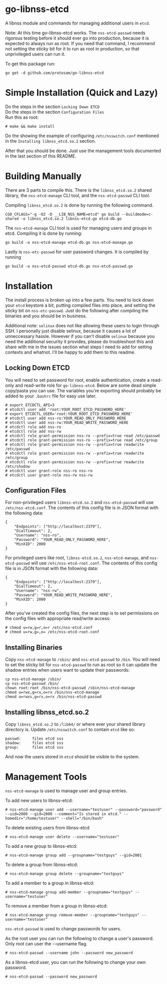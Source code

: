 # go-libnss-etcd
A libnss module and commands for managing additional users in `etcd`.

Note: At this time go-libnss-etcd works. The `nss-etcd-passwd` needs rigorous testing before it should ever go into production, because it is expected to always run as root. If you need that command, I recommend not setting the sticky bit for it to run as root in production, so that unprivileged users can run it. 

To get this package run:
```
go get -d github.com/protosam/go-libnss-etcd
```

# Simple Installation (Quick and Lazy)
Do the steps in the section `Locking Down ETCD`  
Do the steps in the section `Configuration Files`  
Run this as root:
```
# make && make install
```
Do the showing the example of configuring `/etc/nsswitch.conf` mentioned in the `Installing libnss_etcd.so.2` section.

After that you should be done. Just use the management tools documented in the last section of this README.

# Building Manually
There are 3 parts to compile this. There is the `libnss_etcd.so.2` shared library, the `nss-etcd-manage` CLI tool, and the `nss-etcd-passwd` CLI tool.

Compiling `libnss_etcd.so.2` is done by running the following command.
```
CGO_CFLAGS="-g -O2 -D __LIB_NSS_NAME=etcd" go build --buildmode=c-shared -o libnss_etcd.so.2 libnss-etcd.go etcd-db.go
```

The `nss-etcd-manage` CLI tool is used for managing users and groups in etcd. Compiling it is done by running:
```
go build -o nss-etcd-manage etcd-db.go nss-etcd-manage.go
```

Lastly is `nss-etc-passwd` for user password changes. It is compiled by running
```
go build -o nss-etcd-passwd etcd-db.go nss-etcd-passwd.go
```

# Installation
The install process is broken up into a few parts. You need to lock down your `etcd` keystore a bit, putting compiled files into place, and setting the sticky bit on `nss-etc-passwd`. Just do the following after compiling the binaries and you should be in business.

Additional note: `selinux` does not like allowing these users to login through SSH. I personally just disable selinux, because it causes a lot of unneccessary hassle. However if you can't disable `selinux` because you need the additional security it provides, please do troubleshoot this and share with me in the issues section what steps I need to add for setting contexts and whatnot. I'll be happy to add them to this readme.

## Locking Down ETCD
You will need to set password for root, enable authentication, create a read-only and read-write role for `go-libnss-etcd`. Below are some dead simple copy/pasta you can use. The variables you're exporting should probably be added to your `.bashrc` file for easy use later.

```
# export ETCDCTL_API=3
# etcdctl user add 'root:YOUR_ROOT_ETCD_PASSWORD_HERE'
# export ETCDCTL_USER='root:YOUR_ROOT_ETCD_PASSWORD_HERE'
# etcdctl user add nss-ro:YOUR_READ_ONLY_PASSWORD_HERE
# etcdctl user add nss-rw:YOUR_READ_WRITE_PASSWORD_HERE
# etcdctl role add nss-ro
# etcdctl role add nss-rw
# etcdctl role grant-permission nss-ro --prefix=true read /etc/passwd
# etcdctl role grant-permission nss-ro --prefix=true read /etc/group
# etcdctl role grant-permission nss-rw --prefix=true readwrite /etc/passwd
# etcdctl role grant-permission nss-rw --prefix=true readwrite /etc/group
# etcdctl role grant-permission nss-rw --prefix=true readwrite /etc/shadow
# etcdctl user grant-role nss-ro nss-ro
# etcdctl user grant-role nss-rw nss-rw
```

## Configuration Files
For non-privileged users `libnss-etcd.so.2` and `nss-etcd-passwd` will use `/etc/nss-etcd.conf`. The contents of this config file is in JSON format with the following data:
```
{
	"Endpoints": ["http://localhost:2379"],
	"DialTimeout": 2,
	"Username": "nss-ro",
	"Password":	"YOUR_READ_ONLY_PASSWORD_HERE",
	"MinXID": 2000
}
```

For privileged users like root, `libnss-etcd.so.2`, `nss-etcd-manage`, and `nss-etcd-passwd` will use `/etc/nss-etcd-root.conf`. The contents of this config file is in JSON format with the following data:
```
{
	"Endpoints": ["http://localhost:2379"],
	"DialTimeout": 2,
	"Username": "nss-rw",
	"Password":	"YOUR_READ_WRITE_PASSWORD_HERE",
	"MinXID": 2000
}
```

After you've created the config files, the next step is to set permissions on the config files with appropriate read/write access:
```
# chmod u=rw,g=r,o=r /etc/nss-etcd.conf
# chmod u=rw,g=,o= /etc/nss-etcd-root.conf
```

## Installing Binaries
Copy `nss-etcd-manage` to `/sbin/` and `nss-etcd-passwd` to `/bin`.
You will need to set the sticky bit for `nss-etcd-passwd` to run as root so it can update the shadow entries when users want to update their passwords:
```
cp nss-etcd-manage /sbin/
cp nss-etcd-passwd /bin/
chown root:root /bin/nss-etcd-passwd /sbin/nss-etcd-manage
chmod u=rwx,g=rx,o=rx /bin/nss-etcd-manage
chmod u=rwxs,g=rx,o=rx /bin/nss-etcd-passwd
```

## Installing libnss_etcd.so.2
Copy `libnss_etcd.so.2` to `/lib64/` or where ever your shared library directory is.
Update `/etc/nsswitch.conf` to contain `etcd` like so:
```
passwd:     files etcd sss
shadow:     files etcd sss
group:      files etcd sss
```
And now the users stored in `etcd` should be visible to the system.

# Management Tools
`nss-etcd-manage` is used to manage user and group entries. 

To add new users to libnss-etcd:
```
# nss-etcd-manage user add --username="testuser" --password="password" --uid=2000 --gid=2000 --comment="Is stored in etcd." --homedir="/home/testuser" --shell="/bin/bash"
```

To delete existing users from libnss-etcd
```
# nss-etcd-manage user delete --username="testuser"
```

To add a new group to libnss-etcd:
```
# nss-etcd-manage group add --groupname="testguys" --gid=2001
```

To delete a group from libnss-etcd:
```
# nss-etcd-manage group delete --groupname="testguys"
```

To add a member to a group in libnss-etcd:
```
# nss-etcd-manage group add-member --groupname="testguys" --username="testuser"
```

To remove a member from a group in libnss-etcd:
```
# nss-etcd-manage group remove-member --groupname="testguys" --username="testuser"
```

`nss-etcd-passwd` is used to change passwords for users.

As the root user you can run the following to change a user's password. Only root can user the --username flag.
```
# nss-etcd-passwd --username john --password new_password
```

As a libnss-etcd user, you can run the following to change your own password.
```
# nss-etcd-passwd --password new_password
```
